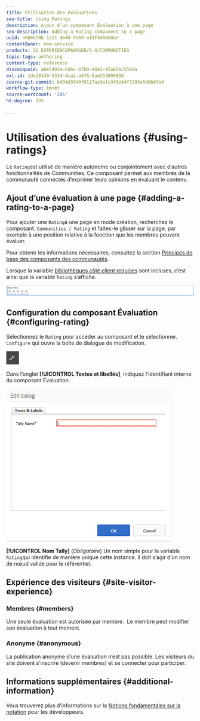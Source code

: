 ```yaml
---
title: Utilisation des évaluations
seo-title: Using Ratings
description: Ajout d’un composant Évaluation à une page
seo-description: Adding a Rating component to a page
uuid: a986970b-1221-4648-9a69-410f4480e0ae
contentOwner: msm-service
products: SG_EXPERIENCEMANAGER/6.4/COMMUNITIES
topic-tags: authoring
content-type: reference
discoiquuid: a0e5491e-66bc-47b0-94a5-45a02bc558da
exl-id: 1de28140-5334-4ca2-a476-5ad253809808
source-git-commit: bd94d3949f0117aa3e1c9f0e84f7293a5d6b03b4
workflow-type: tm+mt
source-wordcount: '206'
ht-degree: 33%

---
```


# Utilisation des évaluations {#using-ratings}

Le `Rating`est utilisé de manière autonome ou conjointement avec d’autres fonctionnalités de Communities. Ce composant permet aux membres de la communauté connectés d’exprimer leurs opinions en évaluant le contenu.

## Ajout d’une évaluation à une page {#adding-a-rating-to-a-page}

Pour ajouter une `Rating`à une page en mode création, recherchez le composant. `Communities / Rating` et faites-le glisser sur la page, par exemple à une position relative à la fonction que les membres peuvent évaluer.

Pour obtenir les informations nécessaires, consultez la section [Principes de base des composants des communautés](basics.md).

Lorsque la variable [bibliothèques côté client requises](rating-basics.md#essentials-for-client-side) sont incluses, c’est ainsi que la variable `Rating` s’affiche.

![chlimage_1-493](assets/chlimage_1-493.png)

## Configuration du composant Évaluation {#configuring-rating}

Sélectionnez le `Rating` pour accéder au composant et le sélectionner. `Configure` qui ouvre la boîte de dialogue de modification.

![chlimage_1-494](assets/chlimage_1-494.png)

Dans l’onglet **[!UICONTROL Textes et libellés]**, indiquez l’identifiant interne du composant Évaluation.

![chlimage_1-495](assets/chlimage_1-495.png)

**[!UICONTROL Nom Tally]**
(*Obligatoire*) Un nom simple pour la variable `Rating`qui identifie de manière unique cette instance. Il doit s’agir d’un nom de nœud valide pour le référentiel.

## Expérience des visiteurs {#site-visitor-experience}

### Membres {#members}

Une seule évaluation est autorisée par membre.  Le membre peut modifier son évaluation à tout moment.

### Anonyme {#anonymous}

La publication anonyme d’une évaluation n’est pas possible. Les visiteurs du site doivent s’inscrire (devenir membres) et se connecter pour participer.

## Informations supplémentaires {#additional-information}

Vous trouverez plus d’informations sur la [Notions fondamentales sur la notation](rating-basics.md) pour les développeurs.
